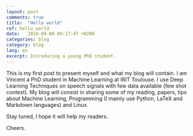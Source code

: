 ```yaml
---
layout: post
comments: true
title:  "Hello world"
ref: hello_world
date:   2019-09-08 09:17:47 +0200
categories: blog
category: blog
lang: en
excerpt: Introducing a young PhD student.
---
```


This is my first post to present myself and what my blog will contain.
I am Vincent a PhD student in Machine Learning at IRIT Toulouse. I use Deep Learning Techniques on speech signals with few data available (few shot context).
My blog will consist in sharing some of my reading, papers, tips about Machine Learning, Programming (I mainly use Python, LaTeX and Markdown languages) and Linux.

Stay tuned, I hope it will help my readers.

Cheers.
